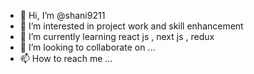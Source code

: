 - 👋 Hi, I’m @shani9211
- 👀 I’m interested in project work and skill enhancement 
- 🌱 I’m currently learning react js , next js , redux 
- 💞️ I’m looking to collaborate on ...
- 📫 How to reach me ...

<!---
shani9211/shani9211 is a ✨ special ✨ repository because its `README.md` (this file) appears on your GitHub profile.
You can click the Preview link to take a look at your changes.
--->
